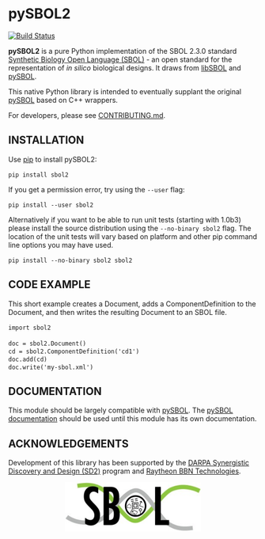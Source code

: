 # pySBOL2
[![Build Status](https://travis-ci.org/SynBioDex/pySBOL2.svg?branch=master)](https://travis-ci.org/SynBioDex/pySBOL2)

**pySBOL2** is a pure Python implementation of the SBOL 2.3.0 standard [Synthetic Biology Open Language (SBOL)](http://www.sbolstandard.org/) - 
an open standard for the representation of *in silico* biological designs. It draws from [libSBOL](https://github.com/SynBioDex/libSBOL)
and [pySBOL](https://github.com/SynBioDex/pySBOL).

This native Python library is intended to eventually supplant the original [pySBOL](https://github.com/SynBioDex/pySBOL) based on C++ wrappers.

For developers, please see [CONTRIBUTING.md](CONTRIBUTING.md).

## INSTALLATION

Use [pip](https://pip.pypa.io/) to install pySBOL2:

```shell
pip install sbol2
```

If you get a permission error, try using the `--user` flag:

```shell
pip install --user sbol2
```

Alternatively if you want to be able to run unit tests (starting with 1.0b3)
please install the source distribution using the `--no-binary sbol2` flag.
The location of the unit tests will vary based on platform and other
pip command line options you may have used.

```shell
pip install --no-binary sbol2 sbol2
```

## CODE EXAMPLE

This short example creates a Document, adds a ComponentDefinition
to the Document, and then writes the resulting Document to an SBOL
file.

```
import sbol2

doc = sbol2.Document()
cd = sbol2.ComponentDefinition('cd1')
doc.add(cd)
doc.write('my-sbol.xml')
```

## DOCUMENTATION

This module should be largely compatible with
[pySBOL](https://github.com/SynBioDex/pySBOL).
The [pySBOL documentation](https://pysbol2.readthedocs.io/en/latest/index.html)
should be used until this module has its own documentation.

## ACKNOWLEDGEMENTS

Development of this library has been supported by the 
[DARPA Synergistic Discovery and Design (SD2)](https://www.darpa.mil/program/synergistic-discovery-and-design)
program and [Raytheon BBN Technologies](http://bbn.com/).


<p align="center">
  <img src="./logo.jpg" height="100" />
</p>
